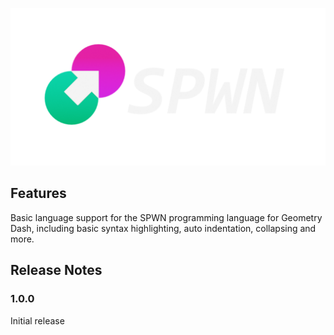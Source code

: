 ![SPWN](spwn_logo_name_smol.png)

## Features

Basic language support for the SPWN programming language for Geometry Dash, including basic syntax highlighting, auto indentation, collapsing and more.

## Release Notes

### 1.0.0

Initial release
